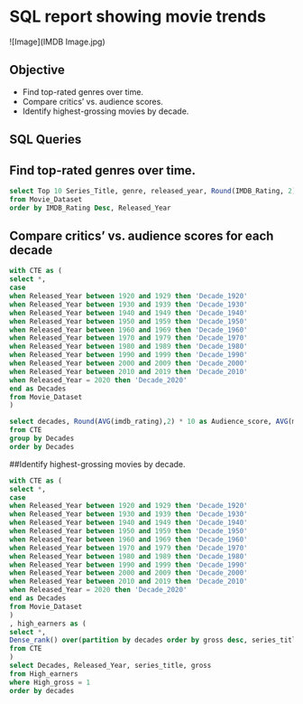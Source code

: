 # SQL report showing movie trends

![Image](IMDB Image.jpg)

## Objective
 - Find top-rated genres over time.
 - Compare critics’ vs. audience scores.
 - Identify highest-grossing movies by decade.

## SQL Queries

## Find top-rated genres over time.
```SQL
select Top 10 Series_Title, genre, released_year, Round(IMDB_Rating, 2) as IMDB_ratings
from Movie_Dataset
order by IMDB_Rating Desc, Released_Year
```

## Compare critics’ vs. audience scores for each decade
```SQL
with CTE as (
select *,
case
when Released_Year between 1920 and 1929 then 'Decade_1920'
when Released_Year between 1930 and 1939 then 'Decade_1930'
when Released_Year between 1940 and 1949 then 'Decade_1940'
when Released_Year between 1950 and 1959 then 'Decade_1950'
when Released_Year between 1960 and 1969 then 'Decade_1960'
when Released_Year between 1970 and 1979 then 'Decade_1970'
when Released_Year between 1980 and 1989 then 'Decade_1980'
when Released_Year between 1990 and 1999 then 'Decade_1990'
when Released_Year between 2000 and 2009 then 'Decade_2000'
when Released_Year between 2010 and 2019 then 'Decade_2010'
when Released_Year = 2020 then 'Decade_2020'
end as Decades
from Movie_Dataset
)

select decades, Round(AVG(imdb_rating),2) * 10 as Audience_score, AVG(meta_score) as Critic_score
from CTE
group by Decades
order by Decades
```

##Identify highest-grossing movies by decade.
```SQL
with CTE as (
select *,
case
when Released_Year between 1920 and 1929 then 'Decade_1920'
when Released_Year between 1930 and 1939 then 'Decade_1930'
when Released_Year between 1940 and 1949 then 'Decade_1940'
when Released_Year between 1950 and 1959 then 'Decade_1950'
when Released_Year between 1960 and 1969 then 'Decade_1960'
when Released_Year between 1970 and 1979 then 'Decade_1970'
when Released_Year between 1980 and 1989 then 'Decade_1980'
when Released_Year between 1990 and 1999 then 'Decade_1990'
when Released_Year between 2000 and 2009 then 'Decade_2000'
when Released_Year between 2010 and 2019 then 'Decade_2010'
when Released_Year = 2020 then 'Decade_2020'
end as Decades
from Movie_Dataset
)
, high_earners as (
select *, 
Dense_rank() over(partition by decades order by gross desc, series_title) as High_gross
from CTE
)
select Decades, Released_Year, series_title, gross
from High_earners
where High_gross = 1
order by decades
```
